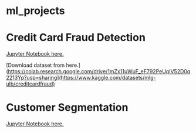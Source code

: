 # ml_projects

# Credit Card Fraud Detection

[Jupyter Notebook here.](https://colab.research.google.com/drive/1mZx11uWuF_eF792PeUqIV52D0q2213Yp?usp=sharing)

[Download dataset from here.](https://colab.research.google.com/drive/1mZx11uWuF_eF792PeUqIV52D0q2213Yp?usp=sharing](https://www.kaggle.com/datasets/mlg-ulb/creditcardfraud)

# Customer Segmentation

[Jupyter Notebook here.](https://colab.research.google.com/drive/11zyHjcdarF3xS9UztfYL4jB6ZtNKI6aK?usp=sharing)
